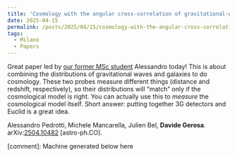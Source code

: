 ```yaml
---
title: 'Cosmology with the angular cross-correlation of gravitational-wave and galaxy catalogs: forecasts for next-generation interferometers and the Euclid survey'
date: 2025-04-15
permalink: /posts/2025/04/15/cosmology-with-the-angular-cross-correlation-of-gravitational-wave-and-galaxy-catalogs-forecasts-for-next-generation-interferometers-and-the-euclid-survey
tags:
  - Milano
  - Papers
---
```


Great paper led by [our former MSc student](<../../../../../index.html?p=5876>) Alessandro today! This is about combining the distributions of gravitational waves and galaxies to do cosmology. These two probes measure different things (distance and redshift, respectively), so their distributions will “match” only if the cosmological model is right. You can actually use this to _measure_ the cosmological model itself. Short answer: putting together 3G detectors and Euclid is a great idea. 

Alessandro Pedrotti, Michele Mancarella, Julien Bel, **Davide Gerosa**.  
arXiv:[](<https://arxiv.org/abs/2204.00026>)[](<https://arxiv.org/abs/2204.03423>)[2504.10482](<https://arxiv.org/abs/2504.10482>) [astro-ph.CO].

[comment]: Machine generated below here
